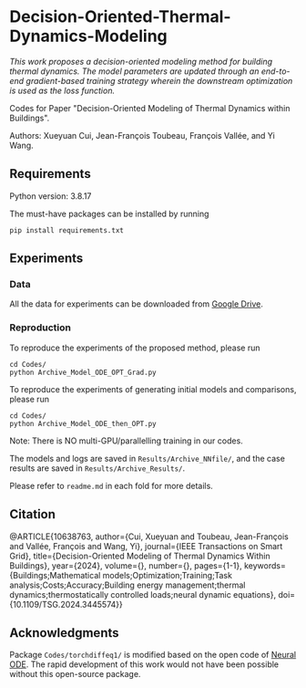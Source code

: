 # Decision-Oriented-Thermal-Dynamics-Modeling

_This work proposes a decision-oriented modeling method for building thermal dynamics. The model parameters are updated through an end-to-end gradient-based training strategy wherein the downstream optimization is used as the loss function._

Codes for Paper "Decision-Oriented Modeling of Thermal Dynamics within Buildings".

Authors: Xueyuan Cui, Jean-François Toubeau, François Vallée, and Yi Wang.

## Requirements
Python version: 3.8.17

The must-have packages can be installed by running
```
pip install requirements.txt
```

## Experiments
### Data
All the data for experiments can be downloaded from [Google Drive](https://drive.google.com/drive/folders/1bLnuXXj0fGOjxzkPeCBybAkFgsqIVPYU?usp=sharing).

### Reproduction
To reproduce the experiments of the proposed method, please run
```
cd Codes/
python Archive_Model_ODE_OPT_Grad.py
```
To reproduce the experiments of generating initial models and comparisons, please run
```
cd Codes/
python Archive_Model_ODE_then_OPT.py
```
Note: There is NO multi-GPU/parallelling training in our codes. 

The models and logs are saved in ```Results/Archive_NNfile/```, and the case results are saved in ```Results/Archive_Results/```.

Please refer to ```readme.md``` in each fold for more details.

## Citation
@ARTICLE{10638763,
  author={Cui, Xueyuan and Toubeau, Jean-François and Vallée, François and Wang, Yi},
  journal={IEEE Transactions on Smart Grid}, 
  title={Decision-Oriented Modeling of Thermal Dynamics Within Buildings}, 
  year={2024},
  volume={},
  number={},
  pages={1-1},
  keywords={Buildings;Mathematical models;Optimization;Training;Task analysis;Costs;Accuracy;Building energy management;thermal dynamics;thermostatically controlled loads;neural dynamic equations},
  doi={10.1109/TSG.2024.3445574}}


## Acknowledgments
Package ```Codes/torchdiffeq1/``` is modified based on the open code of [Neural ODE](https://github.com/rtqichen/torchdiffeq). The rapid development of this work would not have been possible without this open-source package. 
